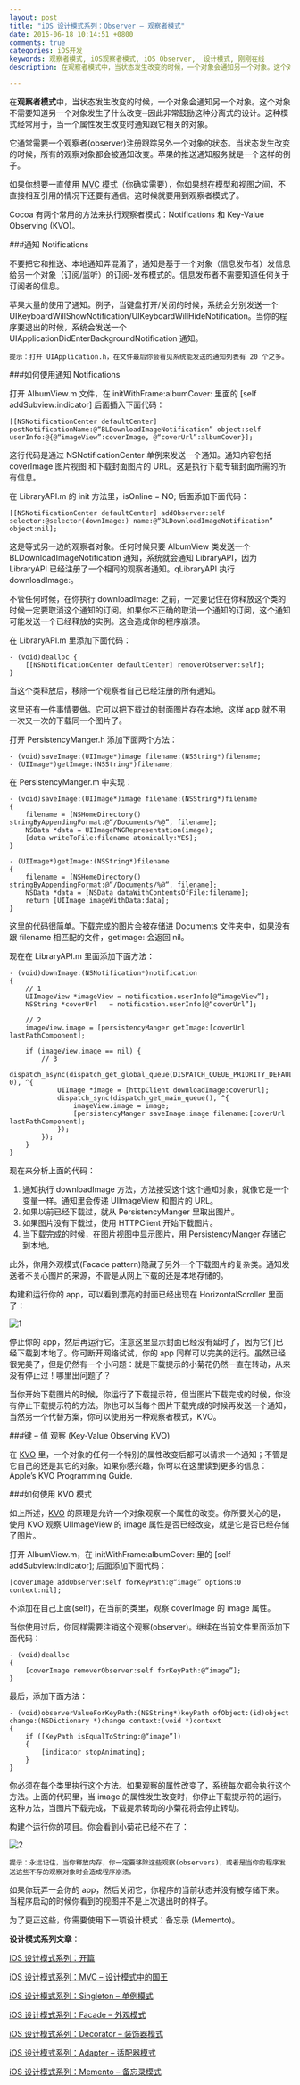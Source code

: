 ```yaml
---
layout: post
title: "iOS 设计模式系列：Observer – 观察者模式"
date: 2015-06-18 10:14:51 +0800
comments: true
categories: iOS开发
keywords: 观察者模式, iOS观察者模式, iOS Observer,  设计模式, 刚刚在线
description: 在观察者模式中，当状态发生改变的时候，一个对象会通知另一个对象。这个对象不需要知道另一个对象发生了什么改变─因此非常鼓励这种分离式的设计。这种模式经常用于，当一个属性发生改变时通知跟它相关的对象。

---
```

在**观察者模式**中，当状态发生改变的时候，一个对象会通知另一个对象。这个对象不需要知道另一个对象发生了什么改变─因此非常鼓励这种分离式的设计。这种模式经常用于，当一个属性发生改变时通知跟它相关的对象。

它通常需要一个观察者(observer)注册跟踪另外一个对象的状态。当状态发生改变的时候，所有的观察对象都会被通知改变。苹果的推送通知服务就是一个这样的例子。

如果你想要一直使用 [MVC 模式](http://www.superqq.com/blog/2015/06/11/ios-she-ji-mo-shi-xi-lie-:mvc-she-ji-mo-shi-zhong-de-guo-wang/)（你确实需要），你如果想在模型和视图之间，不直接相互引用的情况下还要有通信。这时候就要用到观察者模式了。

Cocoa 有两个常用的方法来执行观察者模式：Notifications 和 Key-Value Observing (KVO)。

###通知 Notifications

不要把它和推送、本地通知弄混淆了，通知是基于一个对象（信息发布者）发信息给另一个对象（订阅/监听）的订阅-发布模式的。信息发布者不需要知道任何关于订阅者的信息。

苹果大量的使用了通知。例子，当键盘打开/关闭的时候，系统会分别发送一个 UIKeyboardWillShowNotification/UIKeyboardWillHideNotification。当你的程序要退出的时候，系统会发送一个 UIApplicationDidEnterBackgroundNotification 通知。

	提示：打开 UIApplication.h，在文件最后你会看见系统能发送的通知列表有 20 个之多。

###如何使用通知 Notifications

打开 AlbumView.m 文件，在 initWithFrame:albumCover: 里面的 [self addSubview:indicator] 后面插入下面代码：

	[[NSNotificationCenter defaultCenter] postNotificationName:@“BLDownloadImageNotification” object:self userInfo:@{@“imageView”:coverImage, @“coverUrl”:albumCover}];

这行代码是通过 NSNotificationCenter 单例来发送一个通知。通知内容包括 coverImage 图片视图 和下载封面图片的 URL。这是执行下载专辑封面所需的所有信息。

在 LibraryAPI.m 的 init 方法里，isOnline = NO; 后面添加下面代码：

	[[NSNotificationCenter defaultCenter] addObserver:self selector:@selector(downImage:) name:@“BLDownloadImageNotification” object:nil];

这是等式另一边的观察者对象。任何时候只要 AlbumView 类发送一个 BLDownloadImageNotification 通知，系统就会通知 LibraryAPI，因为 LibraryAPI 已经注册了一个相同的观察者通知。qLibraryAPI 执行 downloadImage:。

不管任何时候，在你执行 downloadImage: 之前，一定要记住在你释放这个类的时候一定要取消这个通知的订阅。如果你不正确的取消一个通知的订阅，这个通知可能发送一个已经释放的实例。这会造成你的程序崩溃。

在 LibraryAPI.m 里添加下面代码：

	- (void)dealloc {
	    [[NSNotificationCenter defaultCenter] removerObserver:self];
	}

当这个类释放后，移除一个观察者自己已经注册的所有通知。

这里还有一件事情要做。它可以把下载过的封面图片存在本地，这样 app 就不用一次又一次的下载同一个图片了。

打开 PersistencyManger.h 添加下面两个方法：

	- (void)saveImage:(UIImage*)image filename:(NSString*)filename;
	- (UIImage*)getImage:(NSString*)filename;

在 PersistencyManger.m 中实现：

	- (void)saveImage:(UIImage*)image filename:(NSString*)filename
	{
	    filename = [NSHomeDirectory() stringByAppendingFormat:@“/Documents/%@”, filename];
	    NSData *data = UIImagePNGRepresentation(image);
	    [data writeToFile:filename atomically:YES];
	}
	
	- (UIImage*)getImage:(NSString*)filename 
	{
	    filename = [NSHomeDirectory() stringByAppendingFormat:@“/Documents/%@“, filename];
	    NSData *data = [NSData dataWithContentsOfFile:filename];
	    return [UIImage imageWithData:data];
	}

这里的代码很简单。下载完成的图片会被存储进 Documents 文件夹中，如果没有跟 filename 相匹配的文件，getImage: 会返回 nil。

现在在 LibraryAPI.m 里面添加下面方法：

	- (void)downImage:(NSNotification*)notification
	{
	    // 1 
	    UIImageView *imageView = notification.userInfo[@“imageView”];
	    NSString *coverUrl   = notification.userInfo[@“coverUrl”];
	
	    // 2
	    imageView.image = [persistencyManger getImage:[coverUrl lastPathComponent];
	
	    if (imageView.image == nil) {
	        // 3 
	        dispatch_async(dispatch_get_global_queue(DISPATCH_QUEUE_PRIORITY_DEFAULT, 0), ^{
	            UIImage *image = [httpClient downloadImage:coverUrl];
	            dispatch_sync(dispatch_get_main_queue(), ^{
	                imageView.image = image;
	                [persistencyManger saveImage:image filename:[coverUrl lastPathComponent];
	            });
	        });
	    }
	}

现在来分析上面的代码：

1. 通知执行 downloadImage 方法，方法接受这个这个通知对象，就像它是一个变量一样。通知里会传递 UIImageView 和图片的 URL。
2. 如果以前已经下载过，就从 PersistencyManger 里取出图片。
3. 如果图片没有下载过，使用 HTTPClient 开始下载图片。
4. 当下载完成的时候，在图片视图中显示图片，用 PersistencyManger 存储它到本地。

此外，你用外观模式(Facade pattern)隐藏了另外一个下载图片的复杂类。通知发送者不关心图片的来源，不管是从网上下载的还是本地存储的。

构建和运行你的 app，可以看到漂亮的封面已经出现在 HorizontalScroller 里面了：

![1](http://cdn5.raywenderlich.com/wp-content/uploads/2013/08/design-patterns-4-297x320.png)

停止你的 app，然后再运行它。注意这里显示封面已经没有延时了，因为它们已经下载到本地了。你可断开网络试试，你的 app 同样可以完美的运行。虽然已经很完美了，但是仍然有一个小问题：就是下载提示的小菊花仍然一直在转动，从来没有停止过！哪里出问题了？

当你开始下载图片的时候，你运行了下载提示符，但当图片下载完成的时候，你没有停止下载提示符的方法。你也可以当每个图片下载完成的时候再发送一个通知，当然另一个代替方案，你可以使用另一种观察者模式，KVO。

###键 – 值 观察 (Key-Value Observing KVO)

在 [KVO](http://www.superqq.com/blog/2015/06/05/ios-kvogai-shu-yu-shi-jian/)  里，一个对象的任何一个特别的属性改变后都可以请求一个通知；不管是它自己的还是其它的对象。如果你感兴趣，你可以在这里读到更多的信息：Apple’s KVO Programming Guide.

###如何使用 KVO 模式

如上所述，[KVO](http://www.superqq.com/blog/2015/06/05/ios-kvogai-shu-yu-shi-jian/) 的原理是允许一个对象观察一个属性的改变。你所要关心的是，使用 KVO 观察 UIImageView 的 image 属性是否已经改变，就是它是否已经存储了图片。

打开 AlbumView.m，在 initWithFrame:albumCover: 里的 [self addSubview:indicator]; 后面添加下面代码：

	[coverImage addObserver:self forKeyPath:@“image” options:0 context:nil];

不添加在自己上面(self)，在当前的类里，观察 coverImage 的 image 属性。

当你使用过后，你同样需要注销这个观察(observer)。继续在当前文件里面添加下面代码：

	- (void)dealloc
	{
	    [coverImage removerObserver:self forKeyPath:@“image”];
	}

最后，添加下面方法：

	- (void)observerValueForKeyPath:(NSString*)keyPath ofObject:(id)object change:(NSDictionary *)change context:(void *)context
	{
	    if ([KeyPath isEqualToString:@“image”])
	    {
	        [indicator stopAnimating];
	    }
	}

你必须在每个类里执行这个方法。如果观察的属性改变了，系统每次都会执行这个方法。上面的代码里，当 image 的属性发生改变时，你停止下载提示符的运行。这种方法，当图片下载完成，下载提示转动的小菊花将会停止转动。

构建个运行你的项目。你会看到小菊花已经不在了：

![2](http://cdn3.raywenderlich.com/wp-content/uploads/2013/08/design-pattern-stage3-287x320.png)

	提示：永远记住，当你释放内存，你一定要移除这些观察(observers)，或者是当你的程序发送这些不存的观察对象时会造成程序崩溃。

如果你玩弄一会你的 app，然后关闭它，你程序的当前状态并没有被存储下来。当程序启动的时候你看到的视图并不是上次退出时的样子。

为了更正这些，你需要使用下一项设计模式：备忘录 (Memento)。

**设计模式系列文章**：

[iOS 设计模式系列：开篇](http://www.superqq.com/blog/2015/06/10/ios-she-ji-mo-shi-xi-lie-:kai-pian/)

[iOS 设计模式系列：MVC – 设计模式中的国王](http://www.superqq.com/blog/2015/06/11/ios-she-ji-mo-shi-xi-lie-:mvc-she-ji-mo-shi-zhong-de-guo-wang/)

[iOS 设计模式系列：Singleton – 单例模式](http://www.superqq.com/blog/2015/06/13/ios-she-ji-mo-shi-xi-lie-:singleton-dan-li-mo-shi/)

[iOS 设计模式系列：Facade – 外观模式](http://www.superqq.com/blog/2015/06/15/ios-she-ji-mo-shi-xi-lie-:facade-wai-guan-mo-shi/)

[iOS 设计模式系列：Decorator – 装饰器模式](http://www.superqq.com/blog/2015/06/16/ios-she-ji-mo-shi-xi-lie-:decorator-zhuang-shi-qi-mo-shi/)

[iOS 设计模式系列：Adapter – 适配器模式](http://www.superqq.com/blog/2015/06/17/ios-she-ji-mo-shi-xi-lie-:adapter-gua-pei-qi-mo-shi/)

[iOS 设计模式系列：Memento – 备忘录模式](http://www.superqq.com/blog/2015/06/19/ios-she-ji-mo-shi-xi-lie-:memento-bei-wang-lu-mo-shi/)